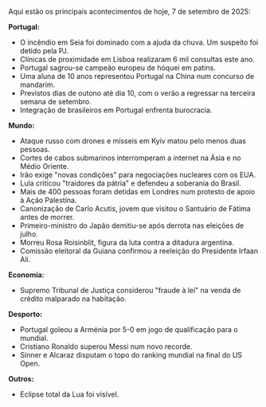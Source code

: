 Aqui estão os principais acontecimentos de hoje, 7 de setembro de 2025:

**Portugal:**

*   O incêndio em Seia foi dominado com a ajuda da chuva. Um suspeito foi detido pela PJ.
*   Clínicas de proximidade em Lisboa realizaram 6 mil consultas este ano.
*   Portugal sagrou-se campeão europeu de hóquei em patins.
*   Uma aluna de 10 anos representou Portugal na China num concurso de mandarim.
*   Previstos dias de outono até dia 10, com o verão a regressar na terceira semana de setembro.
*   Integração de brasileiros em Portugal enfrenta burocracia.

**Mundo:**

*   Ataque russo com drones e mísseis em Kyiv matou pelo menos duas pessoas.
*   Cortes de cabos submarinos interromperam a internet na Ásia e no Médio Oriente.
*   Irão exige "novas condições" para negociações nucleares com os EUA.
*   Lula criticou "traidores da pátria" e defendeu a soberania do Brasil.
*   Mais de 400 pessoas foram detidas em Londres num protesto de apoio à Ação Palestina.
*   Canonização de Carlo Acutis, jovem que visitou o Santuário de Fátima antes de morrer.
*   Primeiro-ministro do Japão demitiu-se após derrota nas eleições de julho.
*   Morreu Rosa Roisinblit, figura da luta contra a ditadura argentina.
*   Comissão eleitoral da Guiana confirmou a reeleição do Presidente Irfaan Ali.

**Economia:**

*   Supremo Tribunal de Justiça considerou "fraude à lei" na venda de crédito malparado na habitação.

**Desporto:**

*   Portugal goleou a Arménia por 5-0 em jogo de qualificação para o mundial.
*   Cristiano Ronaldo superou Messi num novo recorde.
*   Sinner e Alcaraz disputam o topo do ranking mundial na final do US Open.

**Outros:**

*   Eclipse total da Lua foi visível.